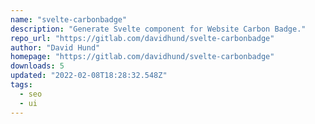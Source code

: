 ```yaml
---
name: "svelte-carbonbadge"
description: "Generate Svelte component for Website Carbon Badge."
repo_url: "https://gitlab.com/davidhund/svelte-carbonbadge"
author: "David Hund"
homepage: "https://gitlab.com/davidhund/svelte-carbonbadge"
downloads: 5
updated: "2022-02-08T18:28:32.548Z"
tags: 
  - seo
  - ui
---
```

